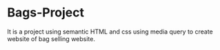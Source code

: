 # Bags-Project
It is a project using semantic HTML and css using media query to create website of bag selling website.
